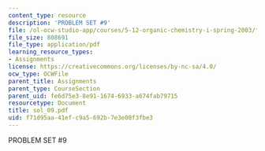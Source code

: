 ```yaml
---
content_type: resource
description: 'PROBLEM SET #9'
file: /ol-ocw-studio-app/courses/5-12-organic-chemistry-i-spring-2003/f71d95aa41efc9a5692b7e3e00f3fbe3_sol_09.pdf
file_size: 808691
file_type: application/pdf
learning_resource_types:
- Assignments
license: https://creativecommons.org/licenses/by-nc-sa/4.0/
ocw_type: OCWFile
parent_title: Assignments
parent_type: CourseSection
parent_uid: fe6d75e3-8e91-1674-6933-a674fab79715
resourcetype: Document
title: sol_09.pdf
uid: f71d95aa-41ef-c9a5-692b-7e3e00f3fbe3
---
```

PROBLEM SET #9